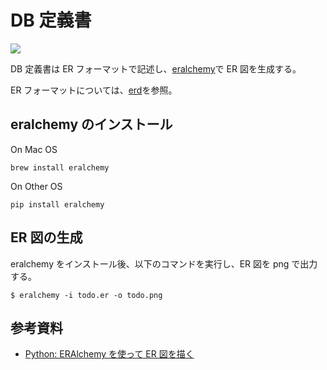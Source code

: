 # DB 定義書

![](monologs.png)

DB 定義書は ER フォーマットで記述し、[eralchemy](https://github.com/Alexis-benoist/eralchemy)で ER 図を生成する。

ER フォーマットについては、[erd](https://github.com/BurntSushi/erd)を参照。

## eralchemy のインストール

On Mac OS

```
brew install eralchemy
```

On Other OS

```
pip install eralchemy
```

## ER 図の生成

eralchemy をインストール後、以下のコマンドを実行し、ER 図を png で出力する。

```
$ eralchemy -i todo.er -o todo.png
```

## 参考資料

- [Python: ERAlchemy を使って ER 図を描く](http://blog.amedama.jp/entry/2017/12/30/063023)
